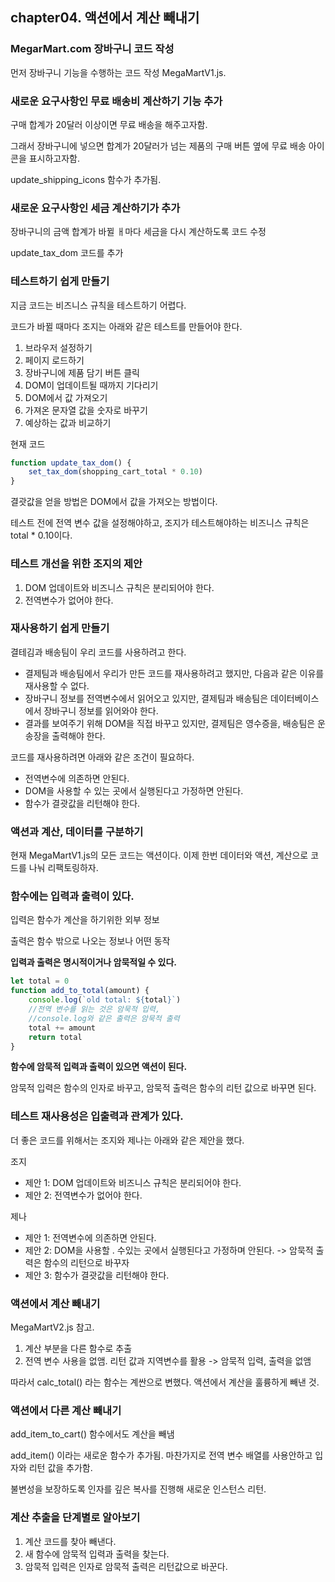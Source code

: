 ## chapter04. 액션에서 계산 빼내기


### MegarMart.com 장바구니 코드 작성

먼저 장바구니 기능을 수행하는 코드 작성 MegaMartV1.js.

### 새로운 요구사항인 무료 배송비 계산하기 기능 추가

구매 합계가 20달러 이상이면 무료 배송을 해주고자함.

그래서 장바구니에 넣으면 합계가 20달러가 넘는 제품의 구매 버튼 옆에 무료 배송 아이콘을 표시하고자함.

update_shipping_icons 함수가 추가됨.

### 새로운 요구사항인 세금 계산하기가 추가

장바구니의 금액 합계가 바뀔 ㅐ마다 세금을 다시 계산하도록 코드 수정

update_tax_dom 코드를 추가

### 테스트하기 쉽게 만들기

지금 코드는 비즈니스 규칙을 테스트하기 어렵다.

코드가 바뀔 때마다 조지는 아래와 같은 테스트를 만들어야 한다.

1. 브라우저 설정하기
2. 페이지 로드하기
3. 장바구니에 제품 담기 버튼 클릭
4. DOM이 업데이트될 때까지 기다리기
5. DOM에서 값 가져오기
6. 가져온 문자열 값을 숫자로 바꾸기
7. 예상하는 값과 비교하기

현재 코드

```js
function update_tax_dom() {
    set_tax_dom(shopping_cart_total * 0.10)
}
```

결괏값을 얻을 방법은 DOM에서 값을 가져오는 방법이다.

테스트 전에 전역 변수 값을 설정해야하고, 조지가 테스트해야하는 비즈니스 규칙은 total * 0.10이다.



### 테스트 개선을 위한 조지의 제안

1. DOM 업데이트와 비즈니스 규칙은 분리되어야 한다.
2. 전역변수가 없어야 한다.


### 재사용하기 쉽게 만들기

결테김과 배송팀이 우리 코드를 사용하려고 한다.

* 결제팀과 배송팀에서 우리가 만든 코드를 재사용하려고 했지만, 다음과 같은 이유를 재사용할 수 없다.
* 장바구니 정보를 전역변수에서 읽어오고 있지만, 결제팀과 배송팀은 데이터베이스에서 장바구니 정보를 읽어와야 한다.
* 결과를 보여주기 위해 DOM을 직접 바꾸고 있지만, 결제팀은 영수증을, 배송팀은 운송장을 출력해야 한다.

코드를 재사용하려면 아래와 같은 조건이 필요하다.

* 전역변수에 의존하면 안된다.
* DOM을 사용할 수 있는 곳에서 실행된다고 가정하면 안된다.
* 함수가 결괏값을 리턴해야 한다.

### 액션과 계산, 데이터를 구분하기

현재 MegaMartV1.js의 모든 코드는 액션이다. 이제 한번 데이터와 액션, 계산으로 코드를 나눠 리팩토링하자.

### 함수에는 입력과 출력이 있다.

입력은 함수가 계산을 하기위한 외부 정보

출력은 함수 밖으로 나오는 정보나 어떤 동작

__입력과 출력은 명시적이거나 암묵적일 수 있다.__

```js
let total = 0
function add_to_total(amount) {
    console.log(`old total: ${total}`) 
    //전역 변수를 읽는 것은 암묵적 입력,
    //console.log와 같은 출력은 암묵적 출력
    total += amount
    return total
}
```

__함수에 암묵적 입력과 출력이 있으면 액션이 된다.__

암묵적 입력은 함수의 인자로 바꾸고, 암묵적 출력은 함수의 리턴 값으로 바꾸면 된다.

### 테스트 재사용성은 입출력과 관계가 있다.

더 좋은 코드를 위해서는 조지와 제나는 아래와 같은 제안을 했다.

조지
* 제안 1: DOM 업데이트와 비즈니스 규칙은 분리되어야 한다.
* 제안 2: 전역변수가 없어야 한다.

제나 
* 제안 1: 전역변수에 의존하면 안된다.
* 제안 2: DOM을 사용할 . 수있는 곳에서 실행된다고 가정하며 안된다. -> 암묵적 출력은 함수의 리턴으로 바꾸자
* 제안 3: 함수가 결괏값을 리턴해야 한다.

### 액션에서 계산 빼내기

MegaMartV2.js 참고. 

1. 계산 부분을 다른 함수로 추출
2. 전역 변수 사용을 없앰. 리턴 값과 지역변수를 활용 -> 암묵적 입력, 출력을 없앰

따라서 calc_total() 라는 함수는 계싼으로 변했다. 액션에서 계산을 훌륭하게 빼낸 것.


### 액션에서 다른 계산 빼내기

add_item_to_cart() 함수에서도 계산을 빼냄

add_item() 이라는 새로운 함수가 추가됨. 마찬가지로 전역 변수 배열를 사용안하고 입자와 리턴 값을 추가함.

불변성을 보장하도록 인자를 깊은 복사를 진행해 새로운 인스턴스 리턴.

### 계산 추출을 단계별로 알아보기

1. 계산 코드를 찾아 빼낸다.
2. 새 함수에 암묵적 입력과 출력을 찾는다.
3. 암묵적 입력은 인자로 암묵적 출력은 리턴값으로 바꾼다.
